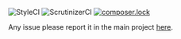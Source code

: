 ![StyleCI](https://styleci.io/repos/105958646/shield?branch=master)
![ScrutinizerCI](https://scrutinizer-ci.com/g/simplyfier/alias/badges/quality-score.png?b=master)
[![composer.lock](https://poser.pugx.org/stupidlysimple/php/composerlock)](https://packagist.org/packages/simplyfier/alias)

Any issue please report it in the main project [here](https://github.com/stupidlysimple/php).
